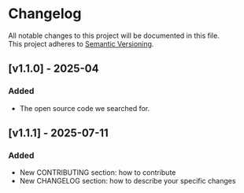 # Changelog

All notable changes to this project will be documented in this file.  
This project adheres to [Semantic Versioning](https://semver.org/).

## [v1.1.0] - 2025-04
### Added
- The open source code we searched for.

## [v1.1.1] - 2025-07-11
### Added
- New CONTRIBUTING section: how to contribute
- New CHANGELOG section: how to describe your specific changes
